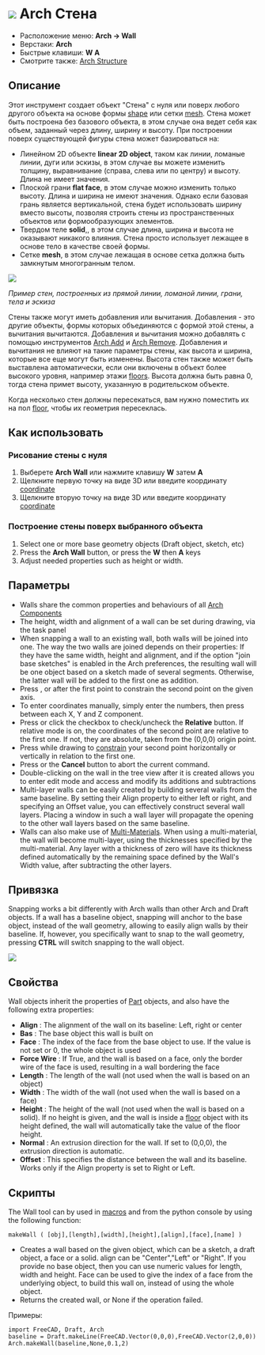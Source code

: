 # ![](images/Arch_Wall.svg) Arch Стена

- Расположение меню: **Arch → Wall**
- Верстаки: **Arch**
- Быстрые клавиши: **W A**
- Смотрите также: [Arch Structure](Arch_Structure)

## Описание

Этот инструмент создает объект "Стена" с нуля или поверх любого другого объекта на основе формы [shape](Part_Module) или сетки [mesh](Mesh_Module). Стена может быть построена без базового объекта, в этом случае она ведет себя как объем, заданный через длину, ширину и высоту. При построении поверх существующей фигуры стена может базироваться на:

- Линейном 2D объекте **linear 2D object**, таком как линии, ломаные линии, дуги или эскизы, в этом случае вы можете изменить толщину, выравнивание (справа, слева или по центру) и высоту. Длина не имеет значения.
- Плоской грани **flat face**, в этом случае можно изменить только высоту. Длина и ширина не имеют значения. Однако если базовая грань является вертикальной, стена будет использовать ширину вместо высоты, позволяя строить стены из пространственных объектов или формообразующих элементов.
- Твердом теле **solid**,, в этом случае длина, ширина и высота не оказывают никакого влияния. Стена просто использует лежащее в основе тело в качестве своей формы.
- Сетке **mesh**, в этом случае лежащая в основе сетка должна быть замкнутым многогранным телом.

![](images/Arch_Wall_example.jpg)

*Пример стен, построенных из прямой линии, ломаной линии, грани, тела и эскиза*

Стены также могут иметь добавления или вычитания. Добавления - это другие объекты, формы которых объединяются с формой этой стены, а вычитания вычитаются. Добавления и вычитания можно добавлять с помощью инструментов [Arch Add](Arch_Add) и [Arch Remove](Arch_Remove). Добавления и вычитания не влияют на такие параметры стены, как высота и ширина, которые все еще могут быть изменены. Высота стен также может быть выставлена автоматически, если они включены в объект более высокого уровня, например этажи [floors](Arch_Floor "wikilink"). Высота должна быть равна 0, тогда стена примет высоту, указанную в родительском объекте.

Когда несколько стен должны пересекаться, вам нужно поместить их на пол [floor](Arch_Floor "wikilink"), чтобы их геометрия пересеклась.

## Как использовать

### Рисование стены с нуля

1. Выберете **Arch Wall** или нажмите клавишу **W** затем **A**
2. Щелкните первую точку на виде 3D или введите координату [coordinate](Draft_Coordinates "wikilink")
3. Щелкните вторую точку на виде 3D или введите координату [coordinate](Draft_Coordinates "wikilink")

### Построение стены поверх выбранного объекта

1. Select one or more base geometry objects (Draft object, sketch, etc)
2. Press the **Arch Wall** button, or press the **W** then **A** keys
3. Adjust needed properties such as height or width.

## Параметры

- Walls share the common properties and behaviours of all [Arch Components](Arch_Component "wikilink")
- The height, width and alignment of a wall can be set during drawing, via the task panel
- When snapping a wall to an existing wall, both walls will be joined into one. The way the two walls are joined depends on their properties: If they have the same width, height and alignment, and if the option "join base sketches" is enabled in the Arch preferences, the resulting wall will be one object based on a sketch made of several segments. Otherwise, the latter wall will be added to the first one as addition.
- Press , or after the first point to constrain the second point on the given axis.
- To enter coordinates manually, simply enter the numbers, then press between each X, Y and Z component.
- Press or click the checkbox to check/uncheck the **Relative** button. If relative mode is on, the coordinates of the second point are relative to the first one. If not, they are absolute, taken from the (0,0,0) origin point.
- Press while drawing to [constrain](Draft_Constrain "wikilink") your second point horizontally or vertically in relation to the first one.
- Press or the **Cancel** button to abort the current command.
- Double-clicking on the wall in the tree view after it is created allows you to enter edit mode and access and modify its additions and subtractions
- Multi-layer walls can be easily created by building several walls from the same baseline. By setting their Align property to either left or right, and specifying an Offset value, you can effectively construct several wall layers. Placing a window in such a wall layer will propagate the opening to the other wall layers based on the same baseline.
- Walls can also make use of [Multi-Materials](Arch_MultiMaterial "wikilink"). When using a multi-material, the wall will become multi-layer, using the thicknesses specified by the multi-material. Any layer with a thickness of zero will have its thickness defined automatically by the remaining space defined by the Wall's Width value, after subtracting the other layers.

## Привязка

Snapping works a bit differently with Arch walls than other Arch and Draft objects. If a wall has a baseline object, snapping will anchor to the base object, instead of the wall geometry, allowing to easily align walls by their baseline. If, however, you specifically want to snap to the wall geometry, pressing **CTRL** will switch snapping to the wall object.

![](images/Arch_wall_snap.jpg)

## Свойства

Wall objects inherit the properties of [Part](Part_Module "wikilink") objects, and also have the following extra properties:

- **Align** : The alignment of the wall on its baseline: Left, right or center
- **Bas** : The base object this wall is built on
- **Face** : The index of the face from the base object to use. If the value is not set or 0, the whole object is used
- **Force Wire** : If True, and the wall is based on a face, only the border wire of the face is used, resulting in a wall bordering the face
- **Length** : The length of the wall (not used when the wall is based on an object)
- **Width** : The width of the wall (not used when the wall is based on a face)
- **Height** : The height of the wall (not used when the wall is based on a solid). If no height is given, and the wall is inside a [floor](Arch_Floor "wikilink") object with its height defined, the wall will automatically take the value of the floor height.
- **Normal** : An extrusion direction for the wall. If set to (0,0,0), the extrusion direction is automatic.
- **Offset** : This specifies the distance between the wall and its baseline. Works only if the Align property is set to Right or Left.

## Скрипты

The Wall tool can by used in [macros](macros "wikilink") and from the python console by using the following function:

    makeWall ( [obj],[length],[width],[height],[align],[face],[name] ) 
    

- Creates a wall based on the given object, which can be a sketch, a draft object, a face or a solid. align can be "Center","Left" or "Right". If you provide no base object, then you can use numeric values for length, width and height. Face can be used to give the index of a face from the underlying object, to build this wall on, instead of using the whole object.
- Returns the created wall, or None if the operation failed.

Примеры:

    import FreeCAD, Draft, Arch
    baseline = Draft.makeLine(FreeCAD.Vector(0,0,0),FreeCAD.Vector(2,0,0))
    Arch.makeWall(baseline,None,0.1,2)